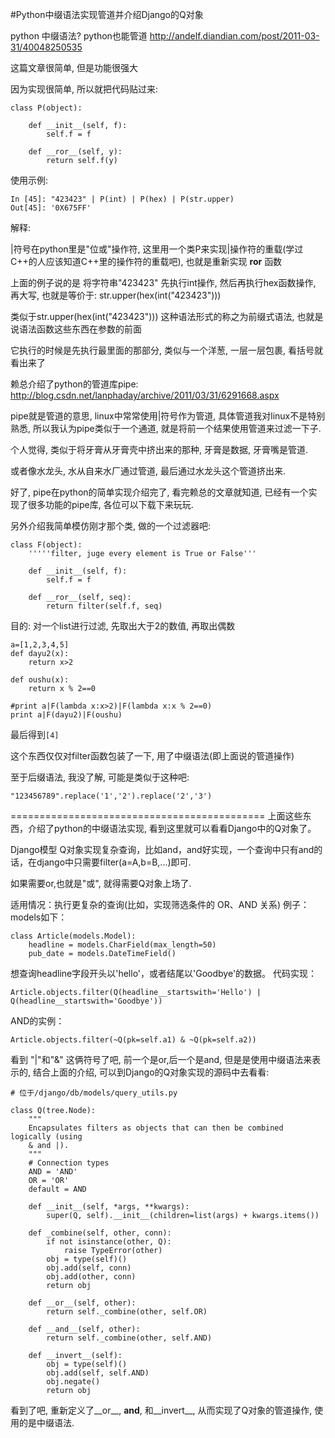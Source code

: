 #Python中缀语法实现管道并介绍Django的Q对象

python 中缀语法? python也能管道
http://andelf.diandian.com/post/2011-03-31/40048250535

这篇文章很简单, 但是功能很强大

因为实现很简单, 所以就把代码贴过来:

    class P(object):

        def __init__(self, f):
            self.f = f

        def __ror__(self, y):
            return self.f(y)

使用示例:

    In [45]: "423423" | P(int) | P(hex) | P(str.upper)
    Out[45]: '0X675FF'

解释:

|符号在python里是"位或"操作符, 这里用一个类P来实现|操作符的重载(学过C++的人应该知道C++里的操作符的重载吧), 也就是重新实现 __ror__ 函数

上面的例子说的是 将字符串"423423" 先执行int操作, 然后再执行hex函数操作, 再大写, 也就是等价于:
str.upper(hex(int("423423")))

类似于str.upper(hex(int("423423"))) 这种语法形式的称之为前缀式语法, 也就是说语法函数这些东西在参数的前面

它执行的时候是先执行最里面的那部分, 类似与一个洋葱, 一层一层包裹, 看括号就看出来了

赖总介绍了python的管道库pipe:  http://blog.csdn.net/lanphaday/archive/2011/03/31/6291668.aspx

pipe就是管道的意思, linux中常常使用|符号作为管道, 具体管道我对linux不是特别熟悉, 所以我认为pipe类似于一个通道, 就是将前一个结果使用管道来过滤一下子.

个人觉得, 类似于将牙膏从牙膏壳中挤出来的那种, 牙膏是数据, 牙膏嘴是管道.

或者像水龙头, 水从自来水厂通过管道, 最后通过水龙头这个管道挤出来.

好了, pipe在python的简单实现介绍完了, 看完赖总的文章就知道, 已经有一个实现了很多功能的pipe库, 各位可以下载下来玩玩.

另外介绍我简单模仿刚才那个类, 做的一个过滤器吧:

    class F(object):
        '''''filter, juge every element is True or False'''

        def __init__(self, f):
            self.f = f

        def __ror__(self, seq):
            return filter(self.f, seq)

目的: 对一个list进行过滤, 先取出大于2的数值, 再取出偶数

    a=[1,2,3,4,5]
    def dayu2(x):
        return x>2

    def oushu(x):
        return x % 2==0

    #print a|F(lambda x:x>2)|F(lambda x:x % 2==0)
    print a|F(dayu2)|F(oushu)

最后得到`[4]`

这个东西仅仅对filter函数包装了一下, 用了中缀语法(即上面说的管道操作)

至于后缀语法, 我没了解, 可能是类似于这种吧:


    "123456789".replace('1','2').replace('2','3')

============================================
上面这些东西，介绍了python的中缀语法实现, 看到这里就可以看看Django中的Q对象了。

Django模型 Q对象实现复杂查询，比如and，and好实现，一个查询中只有and的话，在django中只需要filter(a=A,b=B,...)即可.

如果需要or,也就是"或", 就得需要Q对象上场了.

适用情况：执行更复杂的查询(比如，实现筛选条件的 OR、AND 关系)
例子：
models如下：

    class Article(models.Model):
        headline = models.CharField(max_length=50)
        pub_date = models.DateTimeField()

想查询headline字段开头以'hello'，或者结尾以'Goodbye'的数据。
代码实现：

    Article.objects.filter(Q(headline__startswith='Hello') | Q(headline__startswith='Goodbye'))

AND的实例：

    Article.objects.filter(~Q(pk=self.a1) & ~Q(pk=self.a2))

看到 "|"和"&" 这俩符号了吧, 前一个是or,后一个是and, 但是是使用中缀语法来表示的, 结合上面的介绍, 可以到Django的Q对象实现的源码中去看看:

    # 位于/django/db/models/query_utils.py

    class Q(tree.Node):
        """
        Encapsulates filters as objects that can then be combined logically (using
        & and |).
        """
        # Connection types
        AND = 'AND'
        OR = 'OR'
        default = AND

        def __init__(self, *args, **kwargs):
            super(Q, self).__init__(children=list(args) + kwargs.items())

        def _combine(self, other, conn):
            if not isinstance(other, Q):
                raise TypeError(other)
            obj = type(self)()
            obj.add(self, conn)
            obj.add(other, conn)
            return obj

        def __or__(self, other):
            return self._combine(other, self.OR)

        def __and__(self, other):
            return self._combine(other, self.AND)

        def __invert__(self):
            obj = type(self)()
            obj.add(self, self.AND)
            obj.negate()
            return obj

看到了吧, 重新定义了__or__, __and__, 和__invert__, 从而实现了Q对象的管道操作, 使用的是中缀语法.